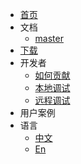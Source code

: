 * [首页](/zh-CN/introduce.md)
* 文档
    * [master](/zh-CN/introduce.md)
* [下载](/zh-CN/quick_start/download.md)
* 开发者
  * [如何贡献](/zh-CN/developer-guide/how_contribute.md)
  * [本地调试](/zh-CN/developer-guide/local_debug.md)
  * [远程调试](/zh-CN/developer-guide/remote_debug.md)
* 用户案例
* 语言
    * [中文](/zh-CN/)
    * [En](/en-US/)

